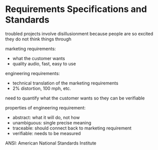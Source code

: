 # Requirements Specifications and Standards

troubled projects involve disillusionment because people are so excited they do not think things through

marketing requirements:
- what the customer wants
- quality audio, fast, easy to use

engineering requirements:
- technical translation of the marketing requirements
- 2% distortion, 100 mph, etc.

need to quantify what the customer wants so they can be verifiable

properties of engineering requirement:
- abstract: what it will do, not how
- unambiguous: single precise meaning
- traceable: should connect back to marketing requirement
- verifiable: needs to be measured

ANSI: American National Standards Institute

